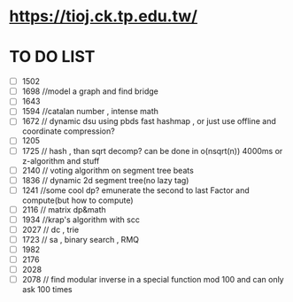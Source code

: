 # https://tioj.ck.tp.edu.tw/

# TO DO LIST
- [ ] 1502
- [ ] 1698 //model a graph and find bridge
- [ ] 1643
- [ ] 1594 //catalan number , intense math
- [ ] 1672 // dynamic dsu using pbds fast hashmap , or just use offline and coordinate compression?
- [ ] 1205
- [ ] 1725 // hash , than sqrt decomp? can be done in o(nsqrt(n)) 4000ms or z-algorithm and stuff
- [ ] 2140 // voting algorithm on segment tree beats
- [ ] 1836 // dynamic 2d segment tree(no lazy tag)
- [ ] 1241 //some cool dp? emunerate the second to last Factor and compute(but how to compute)
- [ ] 2116 // matrix dp&math
- [ ] 1934 //krap's algorithm with scc
- [ ] 2027 // dc , trie
- [ ] 1723 // sa , binary search , RMQ
- [ ] 1982
- [ ] 2176
- [ ] 2028
- [ ] 2078 // find modular inverse in a special function mod 100 and can only ask 100 times
